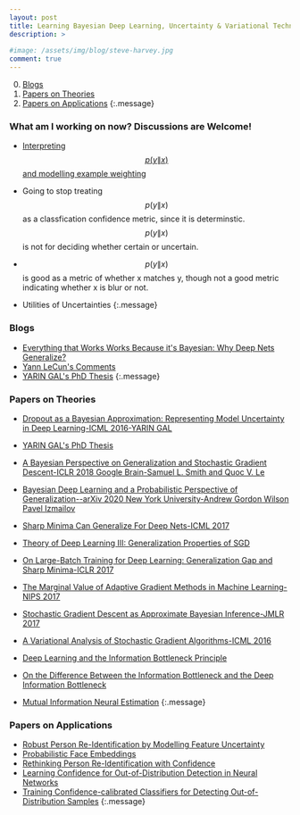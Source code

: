 ```yaml
---
layout: post
title: Learning Bayesian Deep Learning, Uncertainty & Variational Techniques
description: >
  
#image: /assets/img/blog/steve-harvey.jpg
comment: true
---
```




0. [Blogs](#blogs)
0. [Papers on Theories](#papers-on-theories)
0. [Papers on Applications](#papers-on-applications)
{:.message}


### What am I working on now? Discussions are Welcome!
* [Interpreting $$ p(y\|x) $$ and modelling example weighting](../2020-02-18-code-releasing)

* Going to stop treating $$ p(y\|x) $$ as a classfication confidence metric, since it is determinstic. $$ p(y\|x) $$  is not for deciding whether certain or uncertain.


* $$ p(y\|x) $$ is good as a metric of whether x matches y, though not a good metric indicating whether x is blur or not.  

* Utilities of Uncertainties
{:.message}


### Blogs
* [Everything that Works Works Because it's Bayesian: Why Deep Nets Generalize?](https://www.inference.vc/everything-that-works-works-because-its-bayesian-2/)
* [Yann LeCun's Comments](https://www.facebook.com/yann.lecun/posts/10154058859142143)
* [YARIN GAL's PhD Thesis](http://mlg.eng.cam.ac.uk/yarin/blog_2248.html?fbclid=IwAR1lNokscvPVsGFICXDQBhVa2bweIq-mkft6EfUkj9CR8tAIYJ7mNy3Qag8)
{:.message}


### Papers on Theories
* [Dropout as a Bayesian Approximation: Representing Model Uncertainty in Deep Learning-ICML 2016-YARIN GAL](https://arxiv.org/pdf/1506.02142.pdf)
* [YARIN GAL's PhD Thesis](http://mlg.eng.cam.ac.uk/yarin/thesis/thesis.pdf)
* [A Bayesian Perspective on Generalization and Stochastic Gradient Descent-ICLR 2018 Google Brain-Samuel L. Smith and Quoc V. Le](https://openreview.net/forum?id=BJij4yg0Z)
* [Bayesian Deep Learning and a Probabilistic Perspective of Generalization--arXiv 2020 New York University-Andrew Gordon Wilson Pavel Izmailov](https://arxiv.org/pdf/2002.08791.pdf)
* [Sharp Minima Can Generalize For Deep Nets-ICML 2017](https://arxiv.org/pdf/1703.04933.pdf)
* [Theory of Deep Learning III: Generalization Properties of SGD](https://cbmm.mit.edu/sites/default/files/publications/CBMM-Memo-067.pdf)
* [On Large-Batch Training for Deep Learning: Generalization Gap and Sharp Minima-ICLR 2017](https://openreview.net/forum?id=H1oyRlYgg)
* [The Marginal Value of Adaptive Gradient Methods in Machine Learning-NIPS 2017](https://papers.nips.cc/paper/7003-the-marginal-value-of-adaptive-gradient-methods-in-machine-learning)
* [Stochastic Gradient Descent as Approximate Bayesian Inference-JMLR 2017](http://www.jmlr.org/papers/volume18/17-214/17-214.pdf)
* [A Variational Analysis of Stochastic Gradient Algorithms-ICML 2016](http://proceedings.mlr.press/v48/mandt16.pdf)

* [Deep Learning and the Information Bottleneck Principle](https://arxiv.org/pdf/1503.02406.pdf)
* [On the Difference Between the Information Bottleneck and the Deep Information Bottleneck](https://arxiv.org/pdf/1912.13480.pdf)
* [Mutual Information Neural Estimation](http://proceedings.mlr.press/v80/belghazi18a/belghazi18a.pdf)
{:.message}

### Papers on Applications

* [Robust Person Re-Identification by Modelling Feature Uncertainty](http://openaccess.thecvf.com/content_ICCV_2019/papers/Yu_Robust_Person_Re-Identification_by_Modelling_Feature_Uncertainty_ICCV_2019_paper.pdf)
* [Probabilistic Face Embeddings](https://arxiv.org/pdf/1904.09658.pdf)
* [Rethinking Person Re-Identification with Confidence](https://arxiv.org/pdf/1906.04692v1.pdf)
* [Learning Confidence for Out-of-Distribution Detection in Neural Networks](https://arxiv.org/pdf/1802.04865.pdf)
* [Training Confidence-calibrated Classifiers for Detecting Out-of-Distribution Samples](https://openreview.net/forum?id=ryiAv2xAZ)
{:.message}
